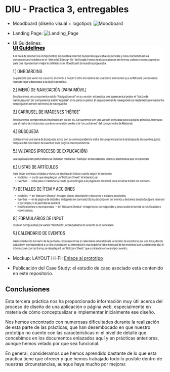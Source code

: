 # DIU - Practica 3, entregables

- Moodboard (diseño visual + logotipo): 
![Moodboard](./1_Moodboard/Moodboard.png)
- Landing Page:
![Landing_Page](./2_Landing_Page/Landing%20Page.png)
- UI Guidelines:
![UI Guidelines](./3_UI_Guidelines/UI%20Guidelines.png)
- Mockup: LAYOUT HI-FI: [Enlace al prototipo](https://www.figma.com/proto/3L10CskpnA4CCoCQp9zLLz/La-Taberna-de-Kafka--2.0----DIU2.Ni-idea?node-id=0-1&t=jmq84Rpx54hl7FX8-1)

- Publicación del Case Study: el estudio de caso asociado está contenido en este repositorio.

## Conclusiones

Esta tercera práctica nos ha proporcionado información muy útil acerca del proceso de diseño de una aplicación o página web, especialmente en materia de cómo conceptualizar e implementar inicialmente ese diseño. 

Nos hemos encontrado con numerosas dificultades durante la realización de esta parte de las prácticas, que han desembocado en que nuestro prototipo no cuente con las características ni el nivel de detalle que concebimos en los documentos enlazados aquí y en prácticas anteriores, aunque hemos velado por que sea funcional.

En general, consideramos que hemos aprendido bastante de lo que esta práctica tiene que ofrecer y que hemos trabajado todo lo posible dentro de nuestras circunstancias, aunque haya mucho por mejorar.

